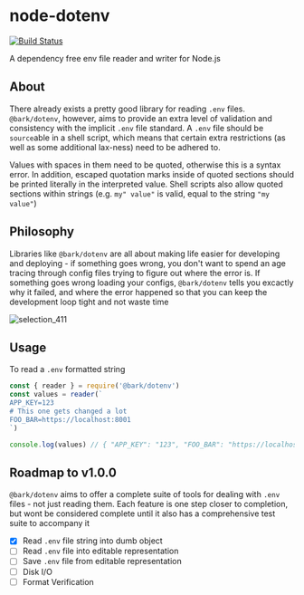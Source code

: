 # node-dotenv

[![Build Status](https://travis-ci.org/GetBark/node-dotenv.svg?branch=master)](https://travis-ci.org/GetBark/node-dotenv)

A dependency free env file reader and writer for Node.js

## About

There already exists a pretty good library for reading `.env` files. `@bark/dotenv`, however, aims to provide
an extra level of validation and consistency with the implicit `.env` file standard. A `.env` file should be
`source`able in a shell script, which means that certain extra restrictions (as well as some additional lax-ness)
need to be adhered to.

Values with spaces in them need to be quoted, otherwise this is a syntax error. In addition, escaped quotation marks
inside of quoted sections should be printed literally in the interpreted value. Shell scripts also allow quoted
sections within strings (e.g. `my" value"` is valid, equal to the string `"my value"`)

## Philosophy

Libraries like `@bark/dotenv` are all about making life easier for developing and deploying - if something goes wrong,
you don't want to spend an age tracing through config files trying to figure out where the error is. If something
goes wrong loading your configs, `@bark/dotenv` tells you excactly why it failed, and where the error happened so
that you can keep the development loop tight and not waste time

![selection_411](https://user-images.githubusercontent.com/2522620/35835359-2ba37a0e-0ad2-11e8-93b6-52148a34c576.png)

## Usage

To read a `.env` formatted string

```js
const { reader } = require('@bark/dotenv')
const values = reader(`
APP_KEY=123
# This one gets changed a lot
FOO_BAR=https://localhost:8001
`)

console.log(values) // { "APP_KEY": "123", "FOO_BAR": "https://localhost:8001" }
```

## Roadmap to v1.0.0

`@bark/dotenv` aims to offer a complete suite of tools for dealing with `.env` files - not just reading them. Each feature 
is one step closer to completion, but wont be considered complete until it also has a comprehensive test suite to accompany it

- [x] Read `.env` file string into dumb object
- [ ] Read `.env` file into editable representation
- [ ] Save `.env` file from editable representation
- [ ] Disk I/O
- [ ] Format Verification
